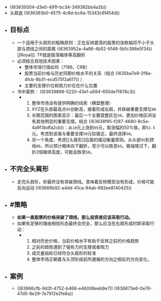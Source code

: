 - ((63639304-d3e0-491f-bc34-349382bb4a2b))
- 头肩底
  ((636393b0-4575-4c8d-bc6a-15343c6f454d))
- ## 目标点
	- 一个适用于头肩形的粗略原则：正在反转震荡的股票的涨跌幅将不小于头部与颈线之间的距离
	  ((6363952a-4a86-4b52-9148-5b1c388e5f34))
	  [[Royal]]: TP就是振荡箱体等高翻折
	- 必须结合其他技术因素：
		- 整体市场行情如何（7186，CRB）
		- 股票当前价格与历史同期价格水平的关系（结合 ((635ba7e9-2f8a-4fcb-8b31-ecd575f2a617)) ）
		- 主要的支撑价位和阻力价位在什么位置
	- 书中案例：
	  ((63639888-5220-43e1-a594-650de7f878c3))
		- 1. 整体市场没有提供明确的线索（横盘整理）
		  2. XYZ在头部最高点`95`创新高，接着形成右肩，并跌破重要支撑位`80`
		  3. 长期范围的图表显示：最后一个主要盘整区在`50`，更加价格区间没有其他明显的重要支撑。结合 ((63638f95-f287-4680-8c5e-4a9f3bdfa2cb))：从`10`元上涨到`95`元，取涨幅的50%值，即`52.5`元。考虑到该值与重要支撑`50`元较接近，最终选择`50`。
		  4. 另一个角度，考虑[[头肩形]]后面的摆动衡量原则。从头部`95`到颈线`80`，所以预计箱体向下翻折，至少可以跌至`65`。极端情况下，翻折2倍箱体高度，可能会跌至`50`。
- ## 不完全头肩形
	- 走完头肩形，却最终没有突破颈线。意味着反转模型没有形成，价格可能反向运动
	  ((63666b92-a4dd-41ca-94ab-682ee8140425))
- ## #策略
	- **如果一直股票的价格突破了颈线，那么投资者应该采取行动。**
	- 如果有足够的理由相信形态最终会完全，那么应当在右肩形成时即采取行动：
		- 1. 相对历史价格，当前价格水平有助于反转之前的价格趋势
		  2. 之前的趋势遇到了强有力的支撑或者阻力
		  3. 成交量指标已经符合头肩形的标准
		  4. 整体市场正朝着与头顶形成前所遵循的方向之相反的方向变化。
- ## 案例
	- ((63666cfb-9d3f-4752-b468-e46008eeb9e7))
	  ((636673e6-0e76-47d5-8e29-7e7912e2fe8a))